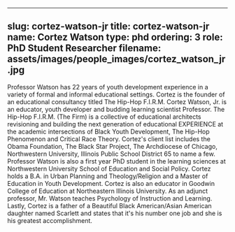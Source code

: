 
---
slug: cortez-watson-jr
title: cortez-watson-jr
name: Cortez Watson
type: phd
ordering: 3
role: PhD Student Researcher
filename: assets/images/people_images/cortez_watson_jr.jpg
---

Professor Watson has 22 years of youth development experience in a variety of formal
and informal educational settings. Cortez is the founder of an educational consultancy
titled The Hip-Hop F.I.R.M. Cortez Watson, Jr. is an educator, youth developer and
budding learning scientist Professor. The Hip-Hop F.I.R.M. (The Firm) is a collective of
educational architects revisioning and building the next generation of educational
EXPERIENCE at the academic intersections of Black Youth Development, The Hip-Hop
Phenomenon and Critical Race Theory. Cortez&#39;s client list includes the Obama
Foundation, The Black Star Project, The Archdiocese of Chicago, Northwestern
University, Illinois Public School District 65 to name a few. 
Professor Watson is also a first year PhD student in the learning sciences at
Northwestern University School of Education and Social Policy. Cortez holds a B.A. in
Urban Planning and Theology/Religion and a Master of Education in Youth
Development. Cortez is also an educator in Goodwin College of Education at
Northeastern Illinois University. As an adjunct professor, Mr. Watson teaches
Psychology of Instruction and Learning.
Lastly, Cortez is a father of a Beautiful Black American/Asian American daughter named
Scarlett and states that it's his number one job and she is his greatest accomplishment.
